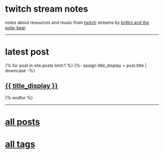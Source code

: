 # twitch stream notes

notes about resources and music from <a href="https://www.twitch.tv/" target="_blank" rel="noopener noreferrer">twitch</a> streams by <a href="https://www.twitch.tv/brittniandthepolarbear" target="_blank" rel="noopener noreferrer">brittni and the polar bear</a>.

----

# latest post

{% for post in site.posts limit:1 %}
  {%- assign title_display = post.title | downcase -%}
  <h2><a href=".{{ post.url }}">{{ title_display }}</a></h2>
{% endfor %}

----

# [all posts](./all-posts.md)

# [all tags](./all-tags.md)
